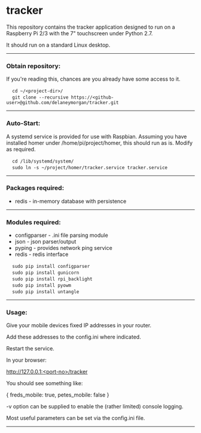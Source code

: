# tracker
This repository contains the tracker application designed to run on a Raspberry Pi 2/3 with the 7" touchscreen under Python 2.7.

It should run on a standard Linux desktop.

---
### Obtain repository:
If you're reading this, chances are you already have some access to it.

&nbsp;&nbsp;&nbsp;&nbsp;`cd ~/<project-dir>/`  
&nbsp;&nbsp;&nbsp;&nbsp;`git clone --recursive https://<github-user>@github.com/delaneymorgan/tracker.git`

---
### Auto-Start:
A systemd service is provided for use with Raspbian.  Assuming you have installed homer under /home/pi/project/homer, this should run as is.  Modify as required.

&nbsp;&nbsp;&nbsp;&nbsp;`cd /lib/systemd/system/`  
&nbsp;&nbsp;&nbsp;&nbsp;`sudo ln -s ~/project/homer/tracker.service tracker.service`  

---
### Packages required:
* redis - in-memory database with persistence

---
### Modules required:
* configparser - .ini file parsing module
* json - json parser/output
* pyping - provides network ping service
* redis - redis interface

&nbsp;&nbsp;&nbsp;&nbsp;`sudo pip install configparser`  
&nbsp;&nbsp;&nbsp;&nbsp;`sudo pip install gunicorn`  
&nbsp;&nbsp;&nbsp;&nbsp;`sudo pip install rpi_backlight`  
&nbsp;&nbsp;&nbsp;&nbsp;`sudo pip install pyowm`  
&nbsp;&nbsp;&nbsp;&nbsp;`sudo pip install untangle`  

---
### Usage:
Give your mobile devices fixed IP addresses in your router.

Add these addresses to the config.ini where indicated.

Restart the service.

In your browser:

http://127.0.0.1:<port-no>/tracker

You should see something like:

{
    freds_mobile: true,
    petes_mobile: false
}

-v option can be supplied to enable the (rather limited) console logging.

Most useful parameters can be set via the config.ini file.

---
